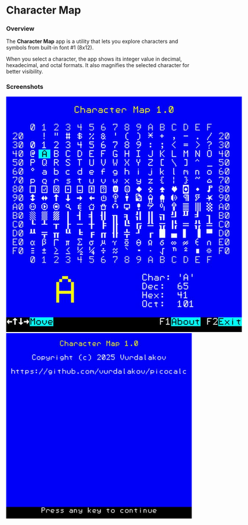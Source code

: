 # Character Map

### Overview

The **Character Map** app is a utility that lets you explore characters and symbols from built-in font #1 (8x12).

When you select a character, the app shows its integer value in decimal, hexadecimal, and octal formats.
It also magnifies the selected character for better visibility.

### Screenshots

<img src="charmap1.jpg" alt="Character Map screenshot" style="max-width:640px; height:auto;">

<img src="charmap2.jpg" alt="Character Map screenshot" style="width:640; height:640;">

